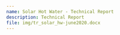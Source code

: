 ```yaml
---
name: Solar Hot Water - Technical Report
description: Technical Report
file: img/tr_solar_hw-june2020.docx
---
```

